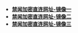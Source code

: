 <div class="boxed-group-inner wiki-auxiliary-content wiki-auxiliary-content-no-bg">

  <ul class="wiki-pages" data-filterable-for="wiki-pages-filter" data-filterable-type="substring">
    <li>
      <strong><a href="http://a1.fqnews.net/" class="wiki-page-link" target="_blank">禁闻加密直连网址-镜像一</a></strong>
    </li>
    <li>
      <strong><a href="http://a1.theksj.net/" class="wiki-page-link" target="_blank">禁闻加密直连网址-镜像二</a></strong>
    </li>
    <li>
      <strong><a href="http://a1.theksj.com/" class="wiki-page-link" target="_blank">禁闻加密直连网址-镜像三</a></strong>
    </li>

  
  </ul>
</div>